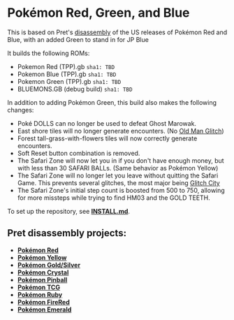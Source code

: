 # Pokémon Red, Green, and Blue

This is based on Pret's [disassembly][pokered] of the US releases of Pokémon Red and Blue, with an added Green to stand in for JP Blue

It builds the following ROMs:

- Pokemon Red (TPP).gb `sha1: TBD`
- Pokemon Blue (TPP).gb `sha1: TBD`
- Pokemon Green (TPP).gb `sha1: TBD`
- BLUEMONS.GB (debug build) `sha1: TBD`

In addition to adding Pokémon Green, this build also makes the following changes:

- Poké DOLLS can no longer be used to defeat Ghost Marowak.
- East shore tiles will no longer generate encounters. (No [Old Man Glitch](https://bulbapedia.bulbagarden.net/wiki/Old_man_glitch))
- Forest tall-grass-with-flowers tiles will now correctly generate encounters.
- Soft Reset button combination is removed.
- The Safari Zone will now let you in if you don't have enough money, but with less than 30 SAFARI BALLs. (Same behavior as Pokémon Yellow)
- The Safari Zone will no longer let you leave without quitting the Safari Game. This prevents several glitches, the most major being [Glitch City](https://bulbapedia.bulbagarden.net/wiki/Glitch_City)
- The Safari Zone's initial step count is boosted from 500 to 750, allowing for more missteps while trying to find HM03 and the GOLD TEETH.

To set up the repository, see [**INSTALL.md**](INSTALL.md).


## Pret disassembly projects:

- [**Pokémon Red**][pokered]
- [**Pokémon Yellow**][pokeyellow]
- [**Pokémon Gold/Silver**][pokegold]
- [**Pokémon Crystal**][pokecrystal]
- [**Pokémon Pinball**][pokepinball]
- [**Pokémon TCG**][poketcg]
- [**Pokémon Ruby**][pokeruby]
- [**Pokémon FireRed**][pokefirered]
- [**Pokémon Emerald**][pokeemerald]

[pokered]: https://github.com/pret/pokered
[pokeyellow]: https://github.com/pret/pokeyellow
[pokegold]: https://github.com/pret/pokegold
[pokecrystal]: https://github.com/pret/pokecrystal
[pokepinball]: https://github.com/pret/pokepinball
[poketcg]: https://github.com/pret/poketcg
[pokeruby]: https://github.com/pret/pokeruby
[pokefirered]: https://github.com/pret/pokefirered
[pokeemerald]: https://github.com/pret/pokeemerald
[discord]: https://discord.gg/d5dubZ3
[irc]: https://kiwiirc.com/client/irc.freenode.net/?#pret
